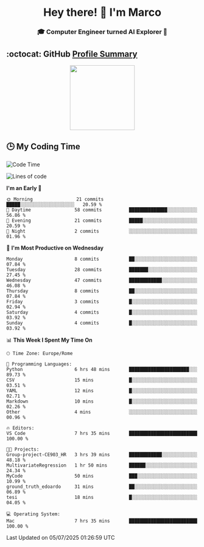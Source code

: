 <h1 align="center">Hey there! 👋 I'm Marco</h1> <h3 align="center">🎓 Computer Engineer turned AI Explorer 🌌</h3>

## :octocat: GitHub <a href="https://github.com/vn7n24fzkq/github-profile-summary-cards">Profile Summary</a>

<p align="center">
   <img style="height:170px;display:inline-block" src="http://github-profile-summary-cards.vercel.app/api/cards/profile-details?username=MarcoDelCore&theme=github_dark" />
</p>

## :clock3: My Coding Time 

<!--START_SECTION:waka-->
![Code Time](http://img.shields.io/badge/Code%20Time-100%20hrs%2042%20mins-blue)

![Lines of code](https://img.shields.io/badge/From%20Hello%20World%20I%27ve%20Written-107.1%20thousand%20lines%20of%20code-blue)

**I'm an Early 🐤** 

```text
🌞 Morning                21 commits          █████░░░░░░░░░░░░░░░░░░░░   20.59 % 
🌆 Daytime                58 commits          ██████████████░░░░░░░░░░░   56.86 % 
🌃 Evening                21 commits          █████░░░░░░░░░░░░░░░░░░░░   20.59 % 
🌙 Night                  2 commits           ░░░░░░░░░░░░░░░░░░░░░░░░░   01.96 % 
```
📅 **I'm Most Productive on Wednesday** 

```text
Monday                   8 commits           ██░░░░░░░░░░░░░░░░░░░░░░░   07.84 % 
Tuesday                  28 commits          ███████░░░░░░░░░░░░░░░░░░   27.45 % 
Wednesday                47 commits          ████████████░░░░░░░░░░░░░   46.08 % 
Thursday                 8 commits           ██░░░░░░░░░░░░░░░░░░░░░░░   07.84 % 
Friday                   3 commits           █░░░░░░░░░░░░░░░░░░░░░░░░   02.94 % 
Saturday                 4 commits           █░░░░░░░░░░░░░░░░░░░░░░░░   03.92 % 
Sunday                   4 commits           █░░░░░░░░░░░░░░░░░░░░░░░░   03.92 % 
```


📊 **This Week I Spent My Time On** 

```text
🕑︎ Time Zone: Europe/Rome

💬 Programming Languages: 
Python                   6 hrs 48 mins       ██████████████████████░░░   89.73 % 
CSV                      15 mins             █░░░░░░░░░░░░░░░░░░░░░░░░   03.51 % 
YAML                     12 mins             █░░░░░░░░░░░░░░░░░░░░░░░░   02.71 % 
Markdown                 10 mins             █░░░░░░░░░░░░░░░░░░░░░░░░   02.26 % 
Other                    4 mins              ░░░░░░░░░░░░░░░░░░░░░░░░░   00.96 % 

🔥 Editors: 
VS Code                  7 hrs 35 mins       █████████████████████████   100.00 % 

🐱‍💻 Projects: 
Group-project-CE903_HR   3 hrs 39 mins       ████████████░░░░░░░░░░░░░   48.18 % 
MultivariateRegression   1 hr 50 mins        ██████░░░░░░░░░░░░░░░░░░░   24.34 % 
MyCode                   50 mins             ███░░░░░░░░░░░░░░░░░░░░░░   10.99 % 
ground_truth_edoardo     31 mins             ██░░░░░░░░░░░░░░░░░░░░░░░   06.89 % 
tesi                     18 mins             █░░░░░░░░░░░░░░░░░░░░░░░░   04.05 % 

💻 Operating System: 
Mac                      7 hrs 35 mins       █████████████████████████   100.00 % 
```


 Last Updated on 05/07/2025 01:26:59 UTC
<!--END_SECTION:waka-->

